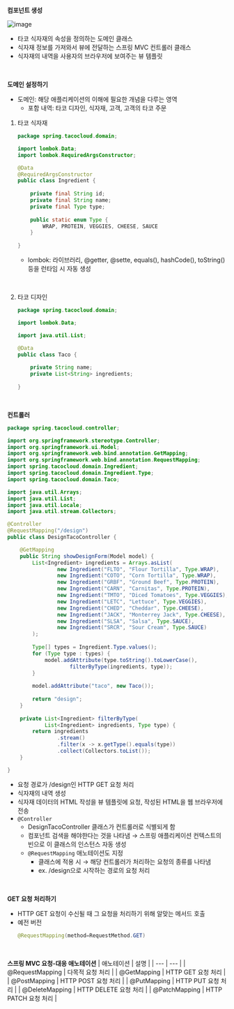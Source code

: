 **컴포넌트 생성**

![image](https://user-images.githubusercontent.com/93105083/183612015-0f3ccf1d-d7b9-44bb-a64e-b7a98ebf8992.png)


- 타코 식자재의 속성을 정의하는 도메인 클래스
- 식자재 정보를 가져와서 뷰에 전달하는 스프링 MVC 컨트롤러 클래스
- 식자재의 내역을 사용자의 브라우저에 보여주는 뷰 템플릿

<br>

**도메인 설정하기**

- 도메인: 해당 애플리케이션의 이해에 필요한 개념을 다루는 영역
    - 포함 내역: 타코 디자인, 식자재, 고객, 고객의 타코 주문

1. 타코 식자재
    
    ```java
    package spring.tacocloud.domain;
    
    import lombok.Data;
    import lombok.RequiredArgsConstructor;
    
    @Data
    @RequiredArgsConstructor
    public class Ingredient {
        
        private final String id;
        private final String name;
        private final Type type;
        
        public static enum Type {
            WRAP, PROTEIN, VEGGIES, CHEESE, SAUCE
        }
        
    }
    ```
    
    - lombok: 라이브러리, @getter, @sette, equals(), hashCode(), toString() 등을 런타임 시 자동 생성

<br>

2. 타코 디자인
    
    ```java
    package spring.tacocloud.domain;
    
    import lombok.Data;
    
    import java.util.List;
    
    @Data
    public class Taco {
        
        private String name;
        private List<String> ingredients;
        
    }
    ```
    
<br>
    
**컨트롤러**

```java
package spring.tacocloud.controller;

import org.springframework.stereotype.Controller;
import org.springframework.ui.Model;
import org.springframework.web.bind.annotation.GetMapping;
import org.springframework.web.bind.annotation.RequestMapping;
import spring.tacocloud.domain.Ingredient;
import spring.tacocloud.domain.Ingredient.Type;
import spring.tacocloud.domain.Taco;

import java.util.Arrays;
import java.util.List;
import java.util.Locale;
import java.util.stream.Collectors;

@Controller
@RequestMapping("/design")
public class DesignTacoController {

    @GetMapping
    public String showDesignForm(Model model) {
        List<Ingredient> ingredients = Arrays.asList(
                new Ingredient("FLTO", "Flour Tortilla", Type.WRAP),
                new Ingredient("COTO", "Corn Tortilla", Type.WRAP),
                new Ingredient("GRBF", "Ground Beef", Type.PROTEIN),
                new Ingredient("CARN", "Carnitas", Type.PROTEIN),
                new Ingredient("TMTO", "Diced Tomatoes", Type.VEGGIES),
                new Ingredient("LETC", "Lettuce", Type.VEGGIES),
                new Ingredient("CHED", "Cheddar", Type.CHEESE),
                new Ingredient("JACK", "Monterrey Jack", Type.CHEESE),
                new Ingredient("SLSA", "Salsa", Type.SAUCE),
                new Ingredient("SRCR", "Sour Cream", Type.SAUCE)
        );
        
        Type[] types = Ingredient.Type.values();
        for (Type type : types) {
            model.addAttribute(type.toString().toLowerCase(),
                    filterByType(ingredients, type));
        }
        
        model.addAttribute("taco", new Taco());
        
        return "design";
    }
    
    private List<Ingredient> filterByType(
            List<Ingredient> ingredients, Type type) {
        return ingredients
                .stream()
                .filter(x -> x.getType().equals(type))
                .collect(Collectors.toList());
    }

}
```

- 요청 경로가 /design인 HTTP GET 요청 처리
- 식자재의 내역 생성
- 식자재 데이터의 HTML 작성을 뷰 템플릿에 요청, 작성된 HTML을 웹 브라우저에 전송
- `@Controller`
    - DesignTacoController 클래스가 컨트롤러로 식별되게 함
    - 컴포넌트 검색을 해야한다는 것을 나타냄 → 스프링 애플리케이션 컨텍스트의 빈으로 이 클래스의 인스턴스 자동 생성
    - `@RequestMapping` 애노테이션도 지정
        - 클래스에 적용 시 → 해당 컨트롤러가 처리하는 요청의 종류를 나타냄
        - ex. /design으로 시작하는 경로의 요청 처리

<br>

**GET 요청 처리하기**

- HTTP GET 요청이 수신될 때 그 요청을 처리하기 위해 알맞는 메서드 호출
- 예전 버전
    ```java
    @RequestMapping(method=RequestMethod.GET)
    ```

<br>

**스프링 MVC 요청-대응 애노테이션**
| 애노테이션 | 설명 |
| --- | --- |
| @RequestMapping | 다목적 요청 처리 |
| @GetMapping | HTTP GET 요청 처리 |
| @PostMapping | HTTP POST 요청 처리 |
| @PutMapping | HTTP PUT 요청 처리 |
| @DeleteMapping | HTTP DELETE 요청 처리 |
| @PatchMapping | HTTP PATCH 요청 처리 |
